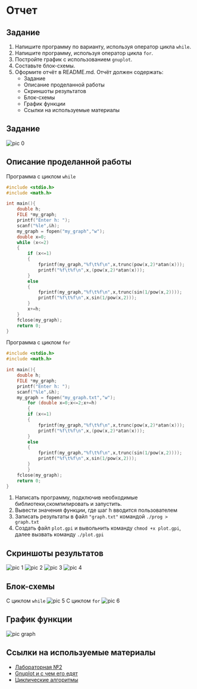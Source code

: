 # Отчет
## Задание
1. Напишите программу по варианту, используя оператор цикла ``while``.
2. Напишите программу, используя оператор цикла ``for``.
3. Постройте график с использованием ``gnuplot``.
4. Составьте блок-схемы.
5. Оформите отчёт в README.md. Отчёт должен содержать:
    - Задание
    - Описание проделанной работы
    - Скриншоты результатов
    - Блок-схемы
    - График функции
    - Ссылки на используемые материалы
## Задание
![pic 0](pic/вар11.png)
## Описание проделанной работы
Программа с циклом `while`
```C
#include <stdio.h>
#include <math.h>

int main(){
    double h;
    FILE *my_graph;
    printf("Enter h: ");
    scanf("%le",&h);
    my_graph = fopen("my_graph","w");
    double x=0;
    while (x<=2)
    {
        if (x<=1)
        {
            fprintf(my_graph,"%f\t%f\n",x,trunc(pow(x,2)*atan(x)));
            printf("%f\t%f\n",x,(pow(x,2)*atan(x)));
        } 
        else
        {
            fprintf(my_graph,"%f\t%f\n",x,trunc(sin(1/pow(x,2))));
            printf("%f\t%f\n",x,sin(1/pow(x,2)));
        }
        x+=h;
    }
    fclose(my_graph);
    return 0;
}
```

Программа с циклом `for`
```C
#include <stdio.h>
#include <math.h>

int main(){
    double h;
    FILE *my_graph;
    printf("Enter h: ");
    scanf("%le",&h);
    my_graph = fopen("my_graph.txt","w");
        for (double x=0;x<=2;x+=h)
        {
        if (x<=1)
        {
            fprintf(my_graph,"%f\t%f\n",x,trunc(pow(x,2)*atan(x)));
            printf("%f\t%f\n",x,(pow(x,2)*atan(x)));
        }
        else
        {
            fprintf(my_graph,"%f\t%f\n",x,trunc(sin(1/pow(x,2))));
            printf("%f\t%f\n",x,sin(1/pow(x,2)));
        }
        }
    fclose(my_graph);
    return 0;
}
```
1. Написать программу, подключив необходимые библиотеки,скомпилировать и запустить.
2. Вывести значения функции, где шаг h вводится пользователем
3. Записать результаты в файл ``"graph.txt"`` командой ``./prog > graph.txt``
4. Создать файл ``plot.gpi`` и вывольнить команду ``chmod +x plot.gpi``, далее вызвать команду ``./plot.gpi``
## Скриншоты результатов
![pic 1](pic/2.png)
![pic 2](pic/1.png)
![pic 3](pic/3.png)
![pic 4](pic/4.png)
## Блок-схемы
С циклом `while`
![pic 5](pic/diagramW.png)
С циклом `for`
![pic 6](pic/diagramF.png)
## График функции
![pic graph](pic/graph.png)
## Ссылки на используемые материалы
- [Лабораторная №2](https://evil-teacher.on.fleek.co/prog_pm/term1/lab02/)
- [Gnuplot и с чем его едят](https://habr.com/ru/companies/ruvds/articles/517450/)
- [Циклические алгоритмы](https://acmp.ru/article.asp?id_text=517)